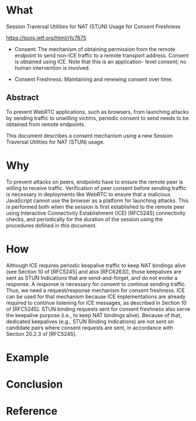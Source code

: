 # What

Session Traversal Utilities for NAT (STUN) Usage for Consent Freshness

https://tools.ietf.org/html/rfc7675

* Consent:  The mechanism of obtaining permission from the remote
    endpoint to send non-ICE traffic to a remote transport address.
    Consent is obtained using ICE.  Note that this is an application-
    level consent; no human intervention is involved.

* Consent Freshness:  Maintaining and renewing consent over time.

## Abstract

To prevent WebRTC applications, such as browsers, from launching
attacks by sending traffic to unwilling victims, periodic consent to
send needs to be obtained from remote endpoints.

This document describes a consent mechanism using a new Session
Traversal Utilities for NAT (STUN) usage.

# Why

To prevent attacks on peers, endpoints have to ensure the remote peer
is willing to receive traffic.  Verification of peer consent before
sending traffic is necessary in deployments like WebRTC to ensure
that a malicious JavaScript cannot use the browser as a platform for
launching attacks.  This is performed both when the session is first
established to the remote peer using Interactive Connectivity
Establishment (ICE) [RFC5245] connectivity checks, and periodically
for the duration of the session using the procedures defined in this
document.

# How

Although ICE requires periodic keepalive traffic to keep NAT bindings
alive (see Section 10 of [RFC5245] and also [RFC6263]), those
keepalives are sent as STUN Indications that are send-and-forget, and
do not evoke a response.  A response is necessary for consent to
continue sending traffic.  Thus, we need a request/response mechanism
for consent freshness.  ICE can be used for that mechanism because
ICE implementations are already required to continue listening for
ICE messages, as described in Section 10 of [RFC5245].  STUN binding
requests sent for consent freshness also serve the keepalive purpose
(i.e., to keep NAT bindings alive).  Because of that, dedicated
keepalives (e.g., STUN Binding Indications) are not sent on candidate
pairs where consent requests are sent, in accordance with
Section 20.2.3 of [RFC5245].       

# Example


# Conclusion


# Reference